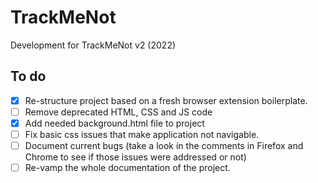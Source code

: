 # TrackMeNot
Development for TrackMeNot v2 (2022)

## To do

- [x] Re-structure project based on a fresh browser extension boilerplate.
- [ ] Remove deprecated HTML, CSS and JS code
- [x] Add needed background.html file to project
- [ ] Fix basic css issues that make application not navigable.
- [ ] Document current bugs (take a look in the comments in Firefox and Chrome to see if those issues were addressed or not)
- [ ] Re-vamp the whole documentation of the project.